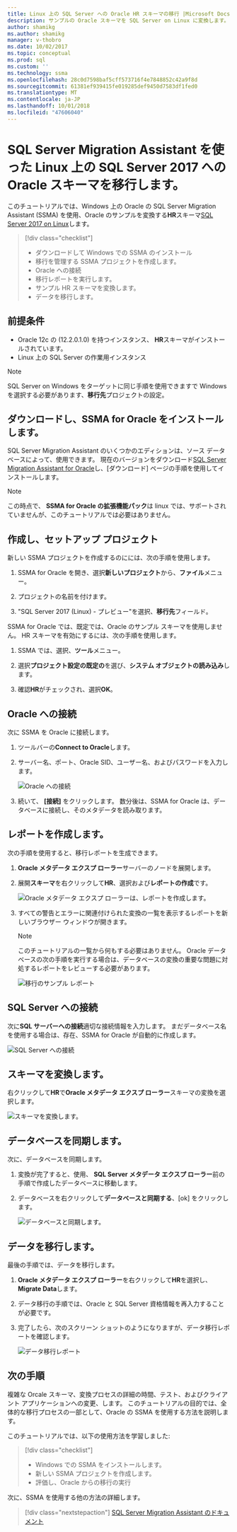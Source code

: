 ```yaml
---
title: Linux 上の SQL Server への Oracle HR スキーマの移行 |Microsoft Docs
description: サンプルの Oracle スキーマを SQL Server on Linux に変換します。
author: shamikg
ms.author: shamikg
manager: v-thobro
ms.date: 10/02/2017
ms.topic: conceptual
ms.prod: sql
ms.custom: ''
ms.technology: ssma
ms.openlocfilehash: 28c0d7598baf5cff573716f4e7848852c42a9f8d
ms.sourcegitcommit: 61381ef939415fe019285def9450d7583df1fed0
ms.translationtype: MT
ms.contentlocale: ja-JP
ms.lasthandoff: 10/01/2018
ms.locfileid: "47606040"
---
```

# <a name="migrate-an-oracle-schema-to-sql-server-2017-on-linux-with-the-sql-server-migration-assistant"></a>SQL Server Migration Assistant を使った Linux 上の SQL Server 2017 への Oracle スキーマを移行します。

このチュートリアルでは、Windows 上の Oracle の SQL Server Migration Assistant (SSMA) を使用、Oracle のサンプルを変換する**HR**スキーマ[SQL Server 2017 on Linux](../../linux/sql-server-linux-overview.md)します。

> [!div class="checklist"]
> * ダウンロードして Windows での SSMA のインストール
> * 移行を管理する SSMA プロジェクトを作成します。
> * Oracle への接続
> * 移行レポートを実行します。
> * サンプル HR スキーマを変換します。
> * データを移行します。

## <a name="prerequisites"></a>前提条件

- Oracle 12c の (12.2.0.1.0) を持つインスタンス、 **HR**スキーマがインストールされています。
- Linux 上の SQL Server の作業用インスタンス

> [!NOTE]
> SQL Server on Windows をターゲットに同じ手順を使用できますで Windows を選択する必要があります、**移行先**プロジェクトの設定。

## <a name="download-and-install-ssma-for-oracle"></a>ダウンロードし、SSMA for Oracle をインストールします。

SQL Server Migration Assistant のいくつかのエディションは、ソース データベースによって、使用できます。  現在のバージョンをダウンロード[SQL Server Migration Assistant for Oracle](http://aka.ms/ssmafororacle)し、[ダウンロード] ページの手順を使用してインストールします。

> [!NOTE]
> この時点で、 **SSMA for Oracle の拡張機能パック**は linux では、サポートされていませんが、このチュートリアルでは必要はありません。

## <a name="create-and-set-up-project"></a>作成し、セットアップ プロジェクト

新しい SSMA プロジェクトを作成するのにには、次の手順を使用します。

1. SSMA for Oracle を開き、選択**新しいプロジェクト**から、**ファイル**メニュー。

1. プロジェクトの名前を付けます。

1. "SQL Server 2017 (Linux) - プレビュー"を選択、**移行先**フィールド。

SSMA for Oracle では、既定では、Oracle のサンプル スキーマを使用しません。 HR スキーマを有効にするには、次の手順を使用します。

1. SSMA では、選択、**ツール**メニュー。

1. 選択**プロジェクト設定の既定の**を選び、**システム オブジェクトの読み込み**します。

1. 確認**HR**がチェックされ、選択**OK**。

## <a name="connect-to-oracle"></a>Oracle への接続

次に SSMA を Oracle に接続します。

1. ツールバーの**Connect to Oracle**します。

1. サーバー名、ポート、Oracle SID、ユーザー名、およびパスワードを入力します。

   ![Oracle への接続](./media/sql-server-linux-convert-from-oracle/ConnectToOracle.png)

1. 続いて、 **[接続]** をクリックします。 数分後は、SSMA for Oracle は、データベースに接続し、そのメタデータを読み取ります。

## <a name="create-a-report"></a>レポートを作成します。

次の手順を使用すると、移行レポートを生成できます。

1. **Oracle メタデータ エクスプ ローラー**サーバーのノードを展開します。

1. 展開**スキーマ**を右クリックして**HR**、選択および**レポートの作成**です。

   ![Oracle メタデータ エクスプ ローラーは、レポートを作成します。](./media/sql-server-linux-convert-from-oracle/CreateReport.png)

1. すべての警告とエラーに関連付けられた変換の一覧を表示するレポートを新しいブラウザー ウィンドウが開きます。

   > [!NOTE]
   > このチュートリアルの一覧から何もする必要はありません。 Oracle データベースの次の手順を実行する場合は、データベースの変換の重要な問題に対処するレポートをレビューする必要があります。

   ![移行のサンプル レポート](./media/sql-server-linux-convert-from-oracle/SSMAReport.png)

## <a name="connect-to-sql-server"></a>SQL Server への接続

次に**SQL サーバーへの接続**適切な接続情報を入力します。  まだデータベース名を使用する場合は、存在、SSMA for Oracle が自動的に作成します。

![SQL Server への接続](./media/sql-server-linux-convert-from-oracle/ConnectToSQLServer.png)

## <a name="convert-schema"></a>スキーマを変換します。

右クリックして**HR**で**Oracle メタデータ エクスプ ローラー**スキーマの変換を選択します。

![スキーマを変換します。](./media/sql-server-linux-convert-from-oracle/ConvertSchema.png)

## <a name="synchronize-database"></a>データベースを同期します。

次に、データベースを同期します。

1. 変換が完了すると、使用、 **SQL Server メタデータ エクスプ ローラー**前の手順で作成したデータベースに移動します。

1. データベースを右クリックして**データベースと同期する**、[ok] をクリックします。

   ![データベースと同期します。](./media/sql-server-linux-convert-from-oracle/SynchronizeWithDatabase.png)

## <a name="migrate-data"></a>データを移行します。

最後の手順では、データを移行します。

1. **Oracle メタデータ エクスプ ローラー**を右クリックして**HR**を選択し、 **Migrate Data**します。

1. データ移行の手順では、Oracle と SQL Server 資格情報を再入力することが必要です。

1. 完了したら、次のスクリーン ショットのようになりますが、データ移行レポートを確認します。

   ![データ移行レポート](./media/sql-server-linux-convert-from-oracle/DataMigrationReport.png)

## <a name="next-steps"></a>次の手順

複雑な Orcale スキーマ、変換プロセスの詳細の時間、テスト、およびクライアント アプリケーションへの変更、します。 このチュートリアルの目的では、全体的な移行プロセスの一部として、Oracle の SSMA を使用する方法を説明します。

このチュートリアルでは、以下の使用方法を学習しました:
> [!div class="checklist"]
> * Windows での SSMA をインストールします。
> * 新しい SSMA プロジェクトを作成します。
> * 評価し、Oracle からの移行の実行

次に、SSMA を使用する他の方法の詳細します。

> [!div class="nextstepaction"]
>[SQL Server Migration Assistant のドキュメント](../sql-server-migration-assistant.md)
